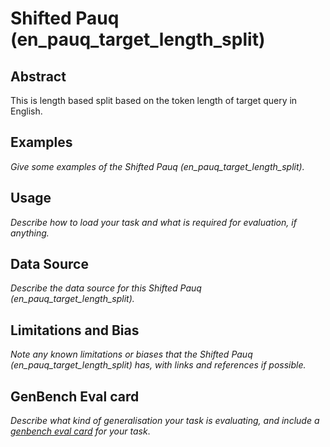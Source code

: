 # Shifted Pauq (en_pauq_target_length_split)

## Abstract
This is length based split based on the token length of target query in English.

## Examples
*Give some examples of the Shifted Pauq (en_pauq_target_length_split).*

## Usage
*Describe how to load your task and what is required for evaluation, if anything.*

## Data Source
*Describe the data source for this Shifted Pauq (en_pauq_target_length_split).*

## Limitations and Bias
*Note any known limitations or biases that the Shifted Pauq (en_pauq_target_length_split) has, with links and references if possible.*

## GenBench Eval card
*Describe what kind of generalisation your task is evaluating, and include a [genbench eval card](https://genbench.org/eval_cards/) for your task*.
